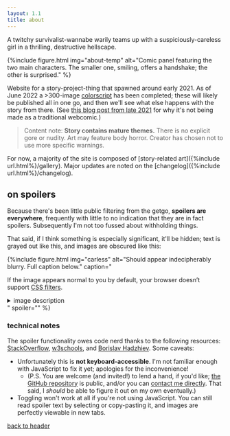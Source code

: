```yaml
---
layout: 1.1
title: about
---
```

A twitchy survivalist-wannabe warily teams up with a suspiciously-careless girl in a thrilling, destructive hellscape.

{%include figure.html
	img="about-temp"
	alt="Comic panel featuring the two main characters. The smaller one, smiling, offers a handshake; the other is surprised."
%}

Website for a story-project-thing that spawned around early 2021. As of June 2022 a >300-image [colorscript](https://www.slashfilm.com/533711/pixar-color-supercut/) has been completed; these will likely be published all in one go, and then we'll see what else happens with the story from there. (See [this blog post from late 2021](https://a-flyleaf.github.io/blog/project-rambling#now-what) for why it's not being made as a traditional webcomic.)

> Content note: **Story contains mature themes.** There is no explicit gore or nudity. Art may feature body horror. Creator has chosen not to use more specific warnings.

For now, a majority of the site is composed of [story-related art]({%include url.html%}/gallery). Major updates are noted on the [changelog]({%include url.html%}/changelog).

## on spoilers
Because there's been little public filtering from the getgo, **spoilers are everywhere**, frequently with little to no indication that they are in fact spoilers. Subsequently I'm not too fussed about withholding things.

That said, if I think something is especially significant, it'll be hidden; text is grayed out <span class="spoiler">like this</span>, and images are obscured like this:

{%include figure.html
	img="carless"
	alt="Should appear indecipherably blurry. Full caption below."
	caption="<p>If the image appears normal to you by default, your browser doesn’t support <a href='https://caniuse.com/css-filters' class='ext'>CSS filters</a>.</p>
		<details class='imgdesc'><summary>image description</summary>
		<p>Snippet from <a href='ygbtdm/gallery/roundups/2021-12'>a monthly art roundup</a>. On the top is a screenshot of an older version of this page, then titled “synopsis.” Continuing the screenshot is the header “in a sentence,” followed by “A twitchy survivalist-wannabe warily teams up with a suspiciously-carless girl in a thrilling, destructive hellscape.” To the side of the screenshot is a handwritten note: “sent this to a friend. made a typo.” and, in a smaller/faded note in all-caps, “<span style='text-transform:uppercase;'>I love writing</span>.”</p>
		<p>A crudely-rendered doodle below enlarges the typo, “suspiciously-carless.” One main character yells from a grocery store kiddie car, “<span style='text-transform:uppercase;'>Get in kiddo, we’re going karting.</span>” The smaller character says, more quietly, “I… have a license…”; declares the first: “<span style='text-transform:uppercase;'>Bullshit</span>”</p></details>"
	spoiler=""
%}

### technical notes
The spoiler functionality owes code nerd thanks to the following resources: <a href="https://stackoverflow.com/a/19075983" class="ext">StackOverflow</a>, <a href="https://www.w3schools.com/jsref/met_document_queryselector.asp" class="ext">w3schools</a>, and <a href="https://bobbyhadz.com/blog/javascript-addeventlistener-queryselectorall" class="ext">Borislav Hadzhiev</a>. Some caveats:

- Unfortunately this is **not keyboard-accessible**. I'm not familiar enough with JavaScript to fix it yet; apologies for the inconvenience!
	- (P.S. You are welcome (and invited!) to lend a hand, if you'd like; <a href="https://github.com/a-flyleaf/ygbtdm" class="ext">the GitHub repository</a> is public, and/or you can <a href="https://a-flyleaf.github.io/about#contact" target="ext">contact me directly</a>. That said, I *should* be able to figure it out on my own eventually.)
- Toggling won't work at all if you're not using JavaScript. You can still read spoiler text by selecting or copy-pasting it, and images are perfectly viewable in new tabs.

<a href="#header" class="skipto x">back to header</a>